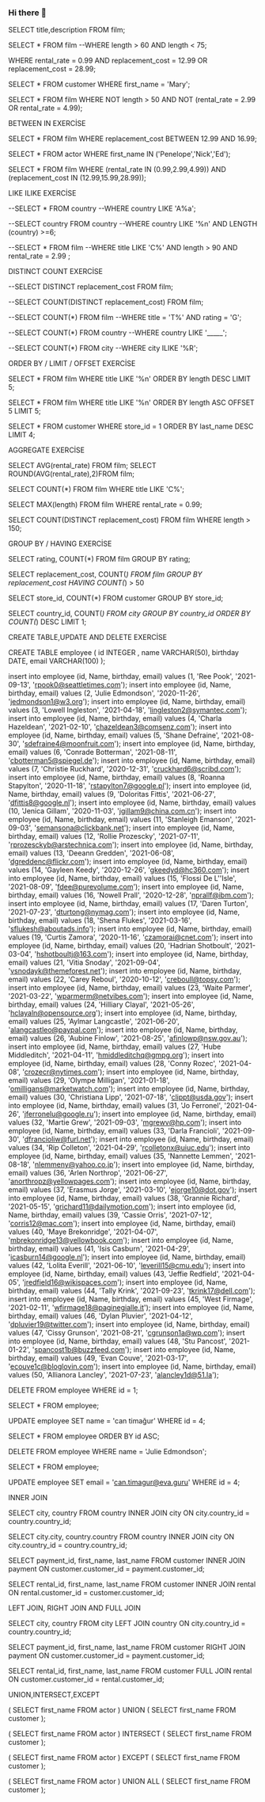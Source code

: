 ### Hi there 👋

<!--
**cantimagur/cantimagur** is a ✨ _special_ ✨ repository because its `README.md` (this file) appears on your GitHub profile.

Here are some ideas to get you started:

- 🔭 I’m currently working on ...
- 🌱 I’m currently learning ...
- 👯 I’m looking to collaborate on ...
- 🤔 I’m looking for help with ...
- 💬 Ask me about ...
- 📫 How to reach me: ...
- 😄 Pronouns: ...
- ⚡ Fun fact: ...
-->


SELECT title,description FROM film;

SELECT * FROM film
--WHERE length > 60 AND length < 75;

WHERE rental_rate = 0.99 AND replacement_cost = 12.99 OR replacement_cost = 28.99;

SELECT * FROM customer
WHERE first_name = 'Mary';

SELECT * FROM film
WHERE NOT length > 50 AND NOT (rental_rate = 2.99 OR rental_rate = 4.99);





BETWEEN IN EXERCİSE

SELECT * FROM film
WHERE replacement_cost BETWEEN 12.99 AND 16.99;

SELECT * FROM actor
WHERE first_name IN ('Penelope','Nick','Ed');

SELECT * FROM film
WHERE (rental_rate IN (0.99,2.99,4.99)) AND (replacement_cost IN (12.99,15.99,28.99));


LIKE ILIKE EXERCİSE

--SELECT * FROM country
--WHERE country LIKE 'A%a';

--SELECT country FROM country
--WHERE country LIKE '%n' AND LENGTH (country) >=6;


--SELECT * FROM film
--WHERE title LIKE 'C%' AND length > 90 AND rental_rate = 2.99 ;


DISTINCT COUNT EXERCİSE


--SELECT DISTINCT replacement_cost FROM film;

--SELECT COUNT(DISTINCT replacement_cost) FROM film;

--SELECT COUNT(*) FROM film
--WHERE title = 'T%' AND rating = 'G';

--SELECT COUNT(*) FROM country
--WHERE country LIKE '_____';

--SELECT COUNT(*) FROM city
--WHERE city ILIKE '%R';


ORDER BY / LIMIT / OFFSET EXERCİSE

SELECT * FROM film
WHERE title LIKE '%n'
ORDER BY length DESC
LIMIT 5;


SELECT * FROM film
WHERE title LIKE '%n'
ORDER BY length ASC
OFFSET 5
LIMIT 5;

SELECT * FROM customer
WHERE store_id = 1
ORDER BY last_name DESC 
LIMIT 4;


AGGREGATE EXERCİSE

SELECT AVG(rental_rate) FROM film;
SELECT ROUND(AVG(rental_rate),2)FROM film;

SELECT COUNT(*) FROM film
WHERE title LIKE 'C%';

SELECT MAX(length) FROM film
WHERE rental_rate = 0.99;

SELECT COUNT(DISTINCT replacement_cost) FROM film
WHERE length > 150;

GROUP BY / HAVING EXERCİSE

SELECT rating, COUNT(*) FROM film
GROUP BY rating;


SELECT replacement_cost, COUNT(*) FROM film
GROUP BY replacement_cost
HAVING COUNT(*) > 50 


SELECT store_id, COUNT(*) FROM customer
GROUP BY store_id;

SELECT country_id, COUNT(*) FROM city
GROUP BY country_id
ORDER BY COUNT(*) DESC
LIMIT 1;


CREATE TABLE,UPDATE AND DELETE EXERCİSE

CREATE TABLE employee (
	id INTEGER ,
	name VARCHAR(50),
	birthday DATE,
	email VARCHAR(100)
);


insert into employee (id, Name, birthday, email) values (1, 'Ree Pook', '2021-09-13', 'rpook0@seattletimes.com');
insert into employee (id, Name, birthday, email) values (2, 'Julie Edmondson', '2020-11-26', 'jedmondson1@w3.org');
insert into employee (id, Name, birthday, email) values (3, 'Lowell Ingleston', '2021-04-18', 'lingleston2@symantec.com');
insert into employee (id, Name, birthday, email) values (4, 'Charla Hazeldean', '2021-02-10', 'chazeldean3@comsenz.com');
insert into employee (id, Name, birthday, email) values (5, 'Shane Defraine', '2021-08-30', 'sdefraine4@moonfruit.com');
insert into employee (id, Name, birthday, email) values (6, 'Conrade Botterman', '2021-08-11', 'cbotterman5@spiegel.de');
insert into employee (id, Name, birthday, email) values (7, 'Christie Ruckhard', '2020-12-31', 'cruckhard6@scribd.com');
insert into employee (id, Name, birthday, email) values (8, 'Roanna Stapylton', '2020-11-18', 'rstapylton7@google.pl');
insert into employee (id, Name, birthday, email) values (9, 'Doloritas Fittis', '2021-06-27', 'dfittis8@google.nl');
insert into employee (id, Name, birthday, email) values (10, 'Jenica Gillam', '2020-11-03', 'jgillam9@china.com.cn');
insert into employee (id, Name, birthday, email) values (11, 'Stanleigh Emanson', '2021-09-03', 'semansona@clickbank.net');
insert into employee (id, Name, birthday, email) values (12, 'Rollie Prozescky', '2021-07-11', 'rprozesckyb@arstechnica.com');
insert into employee (id, Name, birthday, email) values (13, 'Deeann Gredden', '2021-06-08', 'dgreddenc@flickr.com');
insert into employee (id, Name, birthday, email) values (14, 'Gayleen Keedy', '2020-12-26', 'gkeedyd@hc360.com');
insert into employee (id, Name, birthday, email) values (15, 'Flossi De L''Isle', '2021-08-09', 'fdee@purevolume.com');
insert into employee (id, Name, birthday, email) values (16, 'Nowell Prall', '2020-12-28', 'nprallf@ibm.com');
insert into employee (id, Name, birthday, email) values (17, 'Daren Turton', '2021-07-23', 'dturtong@nymag.com');
insert into employee (id, Name, birthday, email) values (18, 'Shena Flukes', '2021-03-16', 'sflukesh@aboutads.info');
insert into employee (id, Name, birthday, email) values (19, 'Curtis Zamora', '2020-11-16', 'czamorai@cnet.com');
insert into employee (id, Name, birthday, email) values (20, 'Hadrian Shotboult', '2021-03-04', 'hshotboultj@163.com');
insert into employee (id, Name, birthday, email) values (21, 'Vitia Snoday', '2021-09-04', 'vsnodayk@themeforest.net');
insert into employee (id, Name, birthday, email) values (22, 'Carey Reboul', '2020-10-12', 'creboull@topsy.com');
insert into employee (id, Name, birthday, email) values (23, 'Waite Parmer', '2021-03-22', 'wparmerm@netvibes.com');
insert into employee (id, Name, birthday, email) values (24, 'Hilliary Clayal', '2021-05-26', 'hclayaln@opensource.org');
insert into employee (id, Name, birthday, email) values (25, 'Aylmar Langcastle', '2021-06-20', 'alangcastleo@paypal.com');
insert into employee (id, Name, birthday, email) values (26, 'Aubine Finlow', '2021-08-25', 'afinlowp@nsw.gov.au');
insert into employee (id, Name, birthday, email) values (27, 'Hube Middleditch', '2021-04-11', 'hmiddleditchq@gmpg.org');
insert into employee (id, Name, birthday, email) values (28, 'Conny Rozec', '2021-04-08', 'crozecr@nytimes.com');
insert into employee (id, Name, birthday, email) values (29, 'Olympe Milligan', '2021-01-18', 'omilligans@marketwatch.com');
insert into employee (id, Name, birthday, email) values (30, 'Christiana Lipp', '2021-07-18', 'clippt@usda.gov');
insert into employee (id, Name, birthday, email) values (31, 'Jo Ferronel', '2021-04-26', 'jferronelu@google.ru');
insert into employee (id, Name, birthday, email) values (32, 'Martie Grew', '2021-09-03', 'mgrewv@hp.com');
insert into employee (id, Name, birthday, email) values (33, 'Darla Francioli', '2021-09-30', 'dfrancioliw@furl.net');
insert into employee (id, Name, birthday, email) values (34, 'Rip Colleton', '2021-04-29', 'rcolletonx@uiuc.edu');
insert into employee (id, Name, birthday, email) values (35, 'Nannette Lemmen', '2021-08-18', 'nlemmeny@yahoo.co.jp');
insert into employee (id, Name, birthday, email) values (36, 'Arlen Northrop', '2021-06-27', 'anorthropz@yellowpages.com');
insert into employee (id, Name, birthday, email) values (37, 'Erasmus Jorge', '2021-03-10', 'ejorge10@dot.gov');
insert into employee (id, Name, birthday, email) values (38, 'Grannie Richard', '2021-05-15', 'grichard11@dailymotion.com');
insert into employee (id, Name, birthday, email) values (39, 'Cassie Orris', '2021-07-12', 'corris12@mac.com');
insert into employee (id, Name, birthday, email) values (40, 'Maye Brekonridge', '2021-04-07', 'mbrekonridge13@yellowbook.com');
insert into employee (id, Name, birthday, email) values (41, 'Isis Casburn', '2021-04-29', 'icasburn14@google.nl');
insert into employee (id, Name, birthday, email) values (42, 'Lolita Everill', '2021-06-10', 'leverill15@cmu.edu');
insert into employee (id, Name, birthday, email) values (43, 'Jeffie Redfield', '2021-04-05', 'jredfield16@wikispaces.com');
insert into employee (id, Name, birthday, email) values (44, 'Tally Krink', '2021-09-23', 'tkrink17@dell.com');
insert into employee (id, Name, birthday, email) values (45, 'West Firmage', '2021-02-11', 'wfirmage18@paginegialle.it');
insert into employee (id, Name, birthday, email) values (46, 'Dylan Pluvier', '2021-04-12', 'dpluvier19@twitter.com');
insert into employee (id, Name, birthday, email) values (47, 'Cissy Grunson', '2021-08-21', 'cgrunson1a@wp.com');
insert into employee (id, Name, birthday, email) values (48, 'Stu Pancost', '2021-01-22', 'spancost1b@buzzfeed.com');
insert into employee (id, Name, birthday, email) values (49, 'Evan Couve', '2021-03-17', 'ecouve1c@bloglovin.com');
insert into employee (id, Name, birthday, email) values (50, 'Allianora Lancley', '2021-07-23', 'alancley1d@51.la');


DELETE FROM employee
WHERE id = 1;

SELECT * FROM employee;

UPDATE employee
SET name = 'can timağur'
WHERE id = 4;

SELECT * FROM employee
ORDER BY id ASC;

DELETE FROM employee
WHERE name = 'Julie Edmondson';

SELECT * FROM employee;

UPDATE employee
SET email = 'can.timagur@eva.guru'
WHERE id = 4;



INNER JOIN

SELECT city, country FROM country
INNER JOIN city ON city.country_id = country.country_id;


SELECT city.city, country.country FROM country
INNER JOIN city ON city.country_id = country.country_id;


SELECT payment_id, first_name, last_name FROM customer
INNER JOIN payment ON customer.customer_id = payment.customer_id; 

SELECT rental_id, first_name, last_name FROM customer
INNER JOIN rental ON rental.customer_id = customer.customer_id;


LEFT JOIN, RIGHT JOIN AND FULL JOIN

SELECT city, country FROM city
LEFT JOIN country ON city.country_id = country.country_id;

SELECT payment_id, first_name, last_name FROM customer
RIGHT JOIN payment ON customer.customer_id = payment.customer_id;


SELECT rental_id, first_name, last_name FROM customer
FULL JOIN rental ON customer.customer_id = rental.customer_id;

UNION,INTERSECT,EXCEPT

(
SELECT first_name FROM actor
)
UNION 
(
SELECT first_name FROM customer
);


(
SELECT first_name FROM actor
)
INTERSECT
(
SELECT first_name FROM customer
);


(
SELECT first_name FROM actor
)
EXCEPT
(
SELECT first_name FROM customer
);

(
SELECT first_name FROM actor
)
UNION ALL
(
SELECT first_name FROM customer
);


